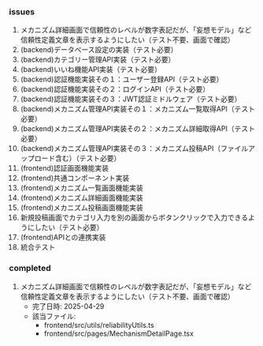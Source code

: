 
### issues
1. メカニズム詳細画面で信頼性のレベルが数字表記だが、「妄想モデル」など信頼性定義文章を表示するようにしたい（テスト不要、画面で確認）
2. (backend)データベース設定の実装（テスト必要）
3. (backend)カテゴリー管理API実装（テスト必要）
4. (backend)いいね機能API実装（テスト必要）
5. (backend)認証機能実装その１：ユーザー登録API（テスト必要）
6. (backend)認証機能実装その２：ログインAPI（テスト必要）
7. (backend)認証機能実装その３：JWT認証ミドルウェア（テスト必要）
8. (backend)メカニズム管理API実装その１：メカニズム一覧取得API（テスト必要）
9. (backend)メカニズム管理API実装その２：メカニズム詳細取得API（テスト必要）
10. (backend)メカニズム管理API実装その３：メカニズム投稿API（ファイルアップロード含む）（テスト必要）
11. (frontend)認証画面機能実装
12. (frontend)共通コンポーネント実装
13. (frontend)メカニズム一覧画面機能実装
14. (frontend)メカニズム詳細画面機能実装
15. (frontend)メカニズム投稿画面機能実装
16. 新規投稿画面でカテゴリ入力を別の画面からボタンクリックで入力できるようにしたい（テスト必要）
17. (frontend)APIとの連携実装
18. 統合テスト

### completed
1. メカニズム詳細画面で信頼性のレベルが数字表記だが、「妄想モデル」など信頼性定義文章を表示するようにしたい（テスト不要、画面で確認）
   - 完了日時: 2025-04-29
   - 該当ファイル: 
     - frontend/src/utils/reliabilityUtils.ts
     - frontend/src/pages/MechanismDetailPage.tsx
